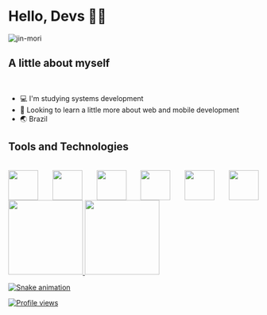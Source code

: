 #  Hello, Devs 🍷🗿

![jin-mori](https://user-images.githubusercontent.com/112659736/204279389-d7b0e374-0cca-46fa-b811-cfa5d0eb6bcf.gif)

## A little about myself
<br>

- 💻 I'm studying systems development
- 👻 Looking to learn a little more about web and mobile development
- 🌏 Brazil

## Tools and Technologies
<br>
  <div style="display: flex; flex-direction: row; justify-content: space-between">
      <img src="https://cdn.jsdelivr.net/gh/devicons/devicon/icons/php/php-original.svg" height="60px" />
      <img src="https://cdn.jsdelivr.net/gh/devicons/devicon/icons/mysql/mysql-original-wordmark.svg" height="60px" />
      <img src="https://cdn.jsdelivr.net/gh/devicons/devicon/icons/css3/css3-original.svg" height="60px" />
      <img src="https://cdn.jsdelivr.net/gh/devicons/devicon/icons/html5/html5-original.svg" height="60px" />
      <img src="https://cdn.jsdelivr.net/gh/devicons/devicon/icons/javascript/javascript-original.svg" height="60px" />
      <img src="https://cdn.jsdelivr.net/gh/devicons/devicon/icons/react/react-original.svg" height="60px" />
  </div>
  
  <div>
    <a href="https://github.com/pablootechar">
    <img height="150em" src="https://github-readme-stats.vercel.app/api/top-langs/?username=pablootechar&layout=compact&langs_count=7&theme=tokyonight"/>
      <img height="150em" src="https://github-readme-stats.vercel.app/api?username=pablootechar&show_icons=true&theme=tokyonight&include_all_commits=true&count_private=true"/>
  </div>
  
![Snake animation](https://github.com/pablootechar/pablootechar/blob/output/github-contribution-grid-snake.svg)

![Profile views](https://gpvc.arturio.dev/pablootechar)
